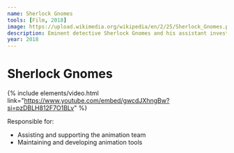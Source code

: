 ```yaml
---
name: Sherlock Gnomes
tools: [Film, 2018]
image: https://upload.wikimedia.org/wikipedia/en/2/25/Sherlock_Gnomes.png
description: Eminent detective Sherlock Gnomes and his assistant investigate the sudden disappearance of other gnomes after Gnomeo and Juliet hire him.
year: 2018
---
```


# Sherlock Gnomes

{% include elements/video.html link="https://www.youtube.com/embed/gwcdJXhngBw?si=pzDBLH812F7O1BLv" %}

Responsible for:
* Assisting and supporting the animation team
* Maintaining and developing animation tools